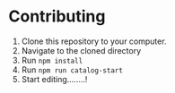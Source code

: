 # Contributing

1. Clone this repository to your computer.
2. Navigate to the cloned directory
3. Run `npm install`
4. Run `npm run catalog-start`
5. Start editing........!